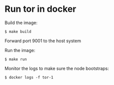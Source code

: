 # Run tor in docker


Build the image:
```
$ make build
```

Forward port 9001 to the host system

Run the image:
```
$ make run
```

Monitor the logs to make sure the node bootstraps:
```
$ docker logs -f tor-1
```